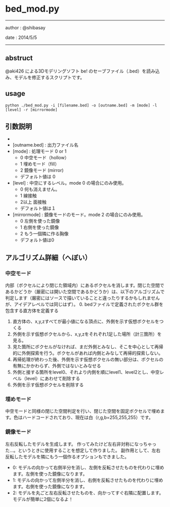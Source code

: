 # bed_mod.py
---

author  : @shibasay 

date    : 2014/5/5

---

## abstruct 
@aki426 による3Dモデリングソフト be! のセーブファイル（.bed）を読み込み、モデルを修正するスクリプトです。

## usage
`python ./bed_mod.py -i [filename.bed] -o [outname.bed] -m [mode] -l [level] -r [mirrormode]`

## 引数説明

* [filename.bed]: 入力ファイル名。これはbe!で作ってね
* [outname.bed] : 出力ファイル名
* [mode]        : 処理モード 0 or 1
    * 0 中空モード（hollow）
    * 1 埋めモード（fill）
	* 2 鏡像モード (mirror)
    * デフォルト値は 0
* [level]       : 中空にするレベル。mode 0 の場合にのみ使用。
     * 0 何も消えません。
     * 1 線接触
     * 2以上 面接触
     * デフォルト値は１
* [mirrormode]  : 鏡像モードのモード。mode 2 の場合にのみ使用。
     * 0 左側を使った鏡像
     * 1 右側を使った鏡像
     * 2 もう一個隣に作る胸像
     * デフォルト値は0

## アルゴリズム詳細（へぼい）
### 中空モード
内部（ボクセルにより閉じた領域内）にあるボクセルを消します。閉じた空間であるかどうか（厳密には開いた空間であるかどうか）は、以下のアルゴリズムで判定します（厳密にはソースで描いていることと違ったりするかもしれませんが、アイデアレベルでは同じはず）。
0. bedファイルで定義されたボクセル群を包含する直方体を定義する
1. 直方体の、x,y,zすべてが最小値になる頂点に、外側を示す仮想ボクセルをつくる
2. 外側を示す仮想ボクセルから、x,y,zをそれぞれ1足した場所（計三箇所）を見る。
3. 見た箇所にボクセルがなければ、まだ外側とみなし、そこを中心として再帰的に外側探索を行う。ボクセルがあれば内側とみなして再帰的探索しない。
4. 再帰処理が終わった後、外側を示す仮想ボクセルの無い部分は、ボクセルの有無にかかわらず、外側ではないとみなせる
5. 外側と接する箇所をlevel0、それより内側を順にlevel1、level2とし、中空レベル（level）にあわせて削除する
6. 外側を示す仮想ボクセルを削除する


### 埋めモード
中空モードと同様の閉じた空間判定を行い、閉じた空間を固定ボクセルで埋めます。色はハードコードされており、現在は白（r,g,b=255,255,255）です。
### 鏡像モード
左右反転したモデルを生成します。
作ってみたけど左右非対称になっちゃった…。というときに使用することを想定して作りました。
副作用として、左右反転したモデルを隣にもう一個作るオプションもできました。
* 0: モデルの向かって右側半分を消し、左側を反転させたものを代わりに埋めます。左側を使った鏡像になります。
* 1: モデルの向かって左側半分を消し、右側を反転させたものを代わりに埋めます。右側を使った鏡像になります。
* 2: モデルを丸ごと左右反転させたものを、向かってすぐ右隣に配置します。モデルが簡単に2個になるよ！
